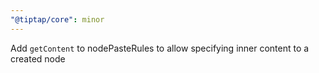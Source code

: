```yaml
---
"@tiptap/core": minor
---
```


Add `getContent` to nodePasteRules to allow specifying inner content to a created node

